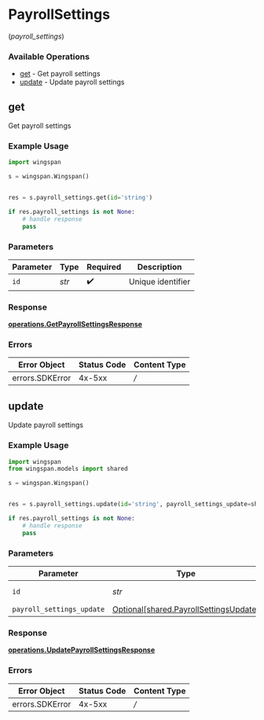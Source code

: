 # PayrollSettings
(*payroll_settings*)

### Available Operations

* [get](#get) - Get payroll settings
* [update](#update) - Update payroll settings

## get

Get payroll settings

### Example Usage

```python
import wingspan

s = wingspan.Wingspan()


res = s.payroll_settings.get(id='string')

if res.payroll_settings is not None:
    # handle response
    pass
```

### Parameters

| Parameter          | Type               | Required           | Description        |
| ------------------ | ------------------ | ------------------ | ------------------ |
| `id`               | *str*              | :heavy_check_mark: | Unique identifier  |


### Response

**[operations.GetPayrollSettingsResponse](../../models/operations/getpayrollsettingsresponse.md)**
### Errors

| Error Object    | Status Code     | Content Type    |
| --------------- | --------------- | --------------- |
| errors.SDKError | 4x-5xx          | */*             |

## update

Update payroll settings

### Example Usage

```python
import wingspan
from wingspan.models import shared

s = wingspan.Wingspan()


res = s.payroll_settings.update(id='string', payroll_settings_update=shared.PayrollSettingsUpdate())

if res.payroll_settings is not None:
    # handle response
    pass
```

### Parameters

| Parameter                                                                              | Type                                                                                   | Required                                                                               | Description                                                                            |
| -------------------------------------------------------------------------------------- | -------------------------------------------------------------------------------------- | -------------------------------------------------------------------------------------- | -------------------------------------------------------------------------------------- |
| `id`                                                                                   | *str*                                                                                  | :heavy_check_mark:                                                                     | Unique identifier                                                                      |
| `payroll_settings_update`                                                              | [Optional[shared.PayrollSettingsUpdate]](../../models/shared/payrollsettingsupdate.md) | :heavy_minus_sign:                                                                     | N/A                                                                                    |


### Response

**[operations.UpdatePayrollSettingsResponse](../../models/operations/updatepayrollsettingsresponse.md)**
### Errors

| Error Object    | Status Code     | Content Type    |
| --------------- | --------------- | --------------- |
| errors.SDKError | 4x-5xx          | */*             |
